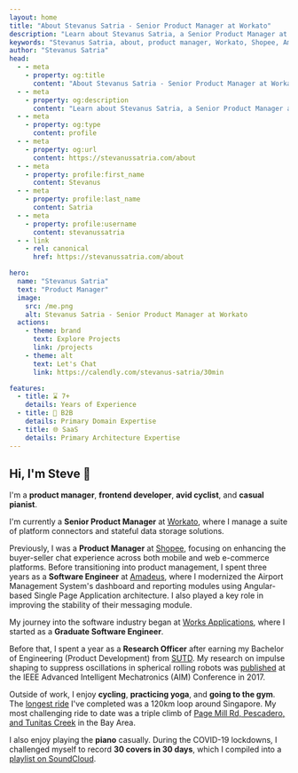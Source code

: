 ```yaml
---
layout: home
title: "About Stevanus Satria - Senior Product Manager at Workato"
description: "Learn about Stevanus Satria, a Senior Product Manager at Workato with 7+ years of experience in B2B SaaS, frontend development, and product management. Former Product Manager at Shopee and Software Engineer at Amadeus."
keywords: "Stevanus Satria, about, product manager, Workato, Shopee, Amadeus, software engineer, B2B SaaS, Singapore, SUTD, Kellogg"
author: "Stevanus Satria"
head:
  - - meta
    - property: og:title
      content: "About Stevanus Satria - Senior Product Manager at Workato"
  - - meta
    - property: og:description
      content: "Learn about Stevanus Satria, a Senior Product Manager at Workato with 7+ years of experience in B2B SaaS, frontend development, and product management."
  - - meta
    - property: og:type
      content: profile
  - - meta
    - property: og:url
      content: https://stevanussatria.com/about
  - - meta
    - property: profile:first_name
      content: Stevanus
  - - meta
    - property: profile:last_name
      content: Satria
  - - meta
    - property: profile:username
      content: stevanussatria
  - - link
    - rel: canonical
      href: https://stevanussatria.com/about

hero:
  name: "Stevanus Satria"
  text: "Product Manager"
  image:
    src: /me.png
    alt: Stevanus Satria - Senior Product Manager at Workato
  actions:
    - theme: brand
      text: Explore Projects
      link: /projects
    - theme: alt
      text: Let's Chat
      link: https://calendly.com/stevanus-satria/30min

features:
  - title: ⌛ 7+
    details: Years of Experience
  - title: 💼 B2B
    details: Primary Domain Expertise
  - title: 🌐 SaaS
    details: Primary Architecture Expertise
---
```


<script setup lang="ts">
import { defineAsyncComponent } from 'vue'

const MiniChat = defineAsyncComponent(() => 
  import('./components/MiniChat.vue')
)
</script>

<MiniChat />

## Hi, I'm Steve 👋

I'm a **product manager**, **frontend developer**, **avid cyclist**, and **casual pianist**.

I'm currently a **Senior Product Manager** at [Workato](https://www.workato.com), where I manage a suite of platform connectors and stateful data storage solutions.

Previously, I was a **Product Manager** at [Shopee](https://shopee.sg), focusing on enhancing the buyer-seller chat experience across both mobile and web e-commerce platforms. Before transitioning into product management, I spent three years as a **Software Engineer** at [Amadeus](https://www.amadeus.com), where I modernized the Airport Management System's dashboard and reporting modules using Angular-based Single Page Application architecture. I also played a key role in improving the stability of their messaging module.

My journey into the software industry began at [Works Applications](https://www.worksap.sg/), where I started as a **Graduate Software Engineer**.

Before that, I spent a year as a **Research Officer** after earning my Bachelor of Engineering (Product Development) from [SUTD](https://www.sutd.edu.sg/). My research on impulse shaping to suppress oscillations in spherical rolling robots was [published](https://ieeexplore.ieee.org/document/8014259) at the IEEE Advanced Intelligent Mechatronics (AIM) Conference in 2017.

Outside of work, I enjoy **cycling**, **practicing yoga**, and **going to the gym**. The [longest ride](https://www.strava.com/activities/11811566357) I've completed was a 120km loop around Singapore. My most challenging ride to date was a triple climb of [Page Mill Rd, Pescadero, and Tunitas Creek](https://www.strava.com/activities/12183241879) in the Bay Area.

I also enjoy playing the **piano** casually. During the COVID-19 lockdowns, I challenged myself to record **30 covers in 30 days**, which I compiled into a [playlist on SoundCloud](https://soundcloud.com/stevanus-satria/sets/piano-covers).
